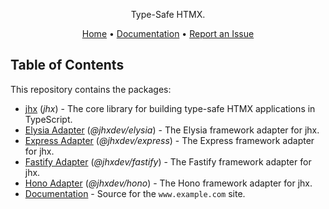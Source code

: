 <p align="center">
  Type-Safe HTMX.
</p>

<div align="center">
  <a target="_blank" href="https://example.com">Home</a> •
  <a target="_blank" href="https://example.com">Documentation</a> •
  <a target="_blank" href="https://github.com/nick-hio/jhx/issues/new">Report an Issue</a>
</div>

## Table of Contents

This repository contains the packages:

- [jhx](https://github.com/nick-hio/jhx/tree/main/packages/jhx) (*jhx*) - The core library for building type-safe HTMX applications in TypeScript.
- [Elysia Adapter](https://github.com/nick-hio/jhx/tree/main/packages/elysia) (*@jhxdev/elysia*) - The Elysia framework adapter for jhx.
- [Express Adapter](https://github.com/nick-hio/jhx/tree/main/packages/express) (*@jhxdev/express*) - The Express framework adapter for jhx.
- [Fastify Adapter](https://github.com/nick-hio/jhx/tree/main/packages/fastify) (*@jhxdev/fastify*) - The Fastify framework adapter for jhx.
- [Hono Adapter](https://github.com/nick-hio/jhx/tree/main/packages/hono) (*@jhxdev/hono*) - The Hono framework adapter for jhx.
- [Documentation](https://github.com/nick-hio/jhx/tree/main/apps/docs) - Source for the `www.example.com` site.
